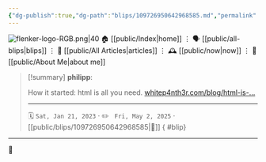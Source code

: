```yaml
---
{"dg-publish":true,"dg-path":"blips/109726950642968585.md","permalink":"/blips/109726950642968585/","title":"philipp on mastodon @ 2023-01-21"}
---
```



<div class="transclusion internal-embed is-loaded"><div class="markdown-embed">




![flenker-logo-RGB.png|40](/img/user/attachments/flenker-logo-RGB.png)
🏠 [[public/Index\|home]]  ⋮ 🗣️ [[public/all-blips\|blips]] ⋮  📝 [[public/All Articles\|articles]]  ⋮ 🕰️ [[public/now\|now]] ⋮ 🪪 [[public/About Me\|about me]]


</div></div>


> [!summary] **philipp**:
>
> How it started: html is all you need. [whitep4nth3r.com/blog/html-is-…](https://whitep4nth3r.com/blog/html-is-all-you-need-to-make-a-website/)
> - - -
>
> 🗓️ <code>Sat, Jan 21, 2023</code>  · ✏️ <code> Fri, May 2, 2025</code>  · [[public/blips/109726950642968585\|🔗]]
{ #blip}


- - -

 👾
